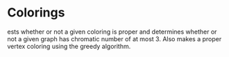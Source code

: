 # Colorings
ests whether or not a given coloring is proper and  determines whether or not a given graph has chromatic number of at most 3. Also makes a proper vertex coloring using the greedy algorithm.
